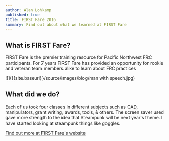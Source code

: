 ```yaml
---
author: Alan Lohkamp
published: true
title: FIRST Fare 2016
summary: Find out about what we learned at FIRST Fare
---
```

## What is FIRST Fare?
FIRST Fare is the premier training resource for Pacific Northwest FRC participants. For 7 years FIRST Fare has provided an opportunity for rookie and veteran team members alike to learn about FRC practices

![]({{site.baseurl}}/source/images/blog/man with speech.jpg)

## What did we do?
Each of us took four classes in different subjects such as CAD, manipulators, grant writing, awards, tools, & others. The screen saver used gave more strength to the idea that Steampunk will be next year's theme. I have started looking at steampunk things like goggles.

[Find out more at FIRST Fare's website](http://firstfare.gladstonerobotics.com/)

